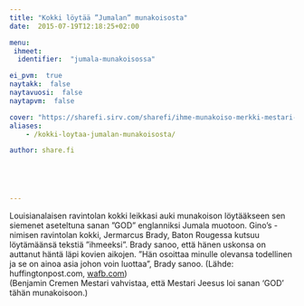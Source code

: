 ```yaml
---
title: "Kokki löytää ”Jumalan” munakoisosta"
date:  2015-07-19T12:18:25+02:00

menu:
 ihmeet:
  identifier:  "jumala-munakoisossa"

ei_pvm:  true
naytakk:  false
naytavuosi:  false
naytapvm:  false

cover: "https://sharefi.sirv.com/sharefi/ihme-munakoiso-merkki-mestari-jeesus-2014-09.jpg"
aliases:
    - /kokki-loytaa-jumalan-munakoisosta/

author: share.fi





---
```

<p class="alustus">Louisianalaisen ravintolan kokki leikkasi auki munakoison löytääkseen sen siemenet aseteltuna sanan ”GOD” englanniksi Jumala muotoon. Gino’s -nimisen ravintolan kokki, Jermarcus Brady, Baton Rougessa kutsuu löytämäänsä tekstiä ”ihmeeksi”. Brady sanoo, että hänen uskonsa on auttanut häntä läpi kovien aikojen. ”Hän osoittaa minulle olevansa todellinen ja se on ainoa asia johon voin luottaa”, Brady sanoo. (Lähde: huffingtonpost.com, <a href="//www.wafb.com/story/25966868/baton-rouge-restaurant-employee-finds-god-in-sliced-eggplant/" target="_blank" rel="nofollow">wafb.com</a>)<br />
(Benjamin Cremen Mestari vahvistaa, että Mestari Jeesus loi sanan ‘GOD’ tähän munakoisoon.)</p>